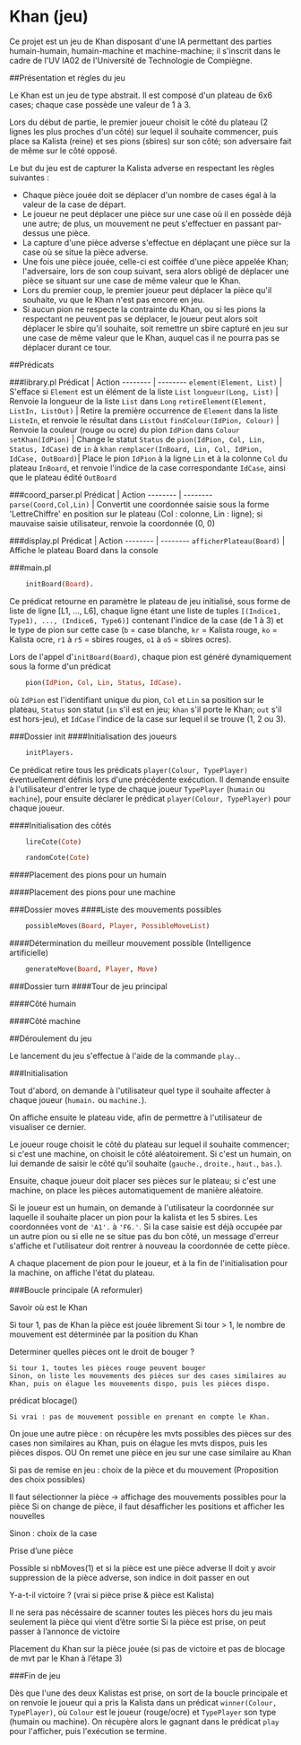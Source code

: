 # Khan (jeu)

Ce projet est un jeu de Khan disposant d'une IA permettant des parties humain-humain, humain-machine et machine-machine; il s'inscrit dans le cadre de l'UV IA02 de l'Université de Technologie de Compiègne.

##Présentation et règles du jeu

Le Khan est un jeu de type abstrait. Il est composé d'un plateau de 6x6 cases; chaque case possède une valeur de 1 à 3.

Lors du début de partie, le premier joueur choisit le côté du plateau (2 lignes les plus proches d'un côté) sur lequel il souhaite commencer, puis place sa Kalista (reine) et ses pions (sbires) sur son côté; son adversaire fait de même sur le côté opposé.

Le but du jeu est de capturer la Kalista adverse en respectant les règles suivantes :
* Chaque pièce jouée doit se déplacer d'un nombre de cases égal à la valeur de la case de départ.
*  Le joueur ne peut déplacer une pièce sur une case où il en possède déjà une autre; de plus, un mouvement ne peut s'effectuer en passant par-dessus une pièce.
*  La capture d'une pièce adverse s'effectue en déplaçant une  pièce sur la case où se situe la pièce adverse.
*  Une fois une pièce jouée, celle-ci est coiffée d'une pièce appelée Khan; l'adversaire, lors de son coup suivant, sera alors obligé de déplacer une pièce se situant sur une case de même valeur que le Khan.
*  Lors du premier coup, le premier joueur peut déplacer la pièce qu'il souhaite, vu que le Khan n'est pas encore en jeu.
*  Si aucun pion ne respecte la contrainte du Khan, ou si les pions la respectant ne peuvent pas se déplacer, le joueur peut alors soit déplacer le sbire qu'il souhaite, soit remettre un sbire capturé en jeu sur une case de même valeur que le Khan, auquel cas il ne pourra pas se déplacer durant ce tour.

##Prédicats

###library.pl
Prédicat | Action
-------- | --------
`element(Element, List)` | S'efface si `Element` est un élément de la liste `List`
`longueur(Long, List)` | Renvoie la longueur de la liste `List` dans `Long`
`retireElement(Element, ListIn, ListOut)` | Retire la première occurrence de `Element` dans la liste `ListeIn`, et renvoie le résultat dans `ListOut`
`findColour(IdPion, Colour)` | Renvoie la couleur (rouge ou ocre) du pion `IdPion` dans `Colour`
`setKhan(IdPion)` | Change le statut `Status` de `pion(IdPion, Col, Lin, Status, IdCase)` de `in` à `khan`
`remplacer(InBoard, Lin, Col, IdPion, IdCase, OutBoard)`| Place le pion `IdPion` à la ligne `Lin` et à la colonne `Col` du plateau `InBoard`, et renvoie l'indice de la case correspondante `IdCase`, ainsi que le plateau édité `OutBoard`

###coord_parser.pl
Prédicat | Action
-------- | --------
`parse(Coord,Col,Lin)` | Convertit une coordonnée saisie sous la forme 'LettreChiffre' en position sur le plateau (Col : colonne, Lin : ligne); si mauvaise saisie utilisateur, renvoie la coordonnée (0, 0)

###display.pl
Prédicat | Action
-------- | --------
`afficherPlateau(Board)` | Affiche le plateau Board dans la console

###main.pl
```prolog
	initBoard(Board).
```
Ce prédicat retourne en paramètre le plateau de jeu initialisé, sous forme de liste de ligne [L1, ..., L6], chaque ligne étant une liste de tuples `[(Indice1, Type1), ..., (Indice6, Type6)]` contenant l'indice de la case (de 1 à 3) et le type de pion sur cette case (`b` = case blanche, `kr` = Kalista rouge, `ko` = Kalista ocre, `r1` à `r5` = sbires rouges, `o1` à `o5` = sbires ocres).

Lors de l'appel d'`initBoard(Board)`, chaque pion est généré dynamiquement  sous la forme d'un prédicat  
```prolog
	pion(IdPion, Col, Lin, Status, IdCase).
```
où `IdPion` est l'identifiant unique du pion, `Col` et `Lin` sa position sur le plateau, `Status` son statut (`in` s'il est en jeu; `khan` s'il porte le Khan; `out` s'il est hors-jeu), et `IdCase` l'indice de la case sur lequel il se trouve (1, 2 ou 3).

###Dossier init
####Initialisation des joueurs
```prolog
	initPlayers.
```
Ce prédicat retire tous les prédicats `player(Colour, TypePlayer)` éventuellement définis lors d'une précédente exécution. Il demande ensuite à l'utilisateur d'entrer le type de chaque joueur `TypePlayer` (`humain` ou `machine`), pour ensuite déclarer le prédicat `player(Colour, TypePlayer)` pour chaque joueur.

####Initialisation des côtés
```prolog
	lireCote(Cote)
```

```prolog
	randomCote(Cote)
```

####Placement des pions pour un humain

####Placement des pions pour une machine

###Dossier moves
####Liste des mouvements possibles
```prolog
	possibleMoves(Board, Player, PossibleMoveList)
```

####Détermination du meilleur mouvement possible (Intelligence artificielle)
```prolog
	generateMove(Board, Player, Move)
```

###Dossier turn
####Tour de jeu principal

####Côté humain

####Côté machine

##Déroulement du jeu

Le lancement du jeu s'effectue à l'aide de la commande `play.`.

###Initialisation

Tout d'abord, on demande à l'utilisateur quel type il souhaite affecter à chaque joueur (`humain.` ou `machine.`).

On affiche ensuite le plateau vide, afin de permettre à l'utilisateur de visualiser ce dernier.

Le joueur rouge choisit le côté du plateau sur lequel il souhaite commencer; si c'est une machine, on choisit le côté aléatoirement. Si c'est un humain, on lui demande de saisir le côté qu'il souhaite (`gauche.`, `droite.`, `haut.`, `bas.`).

Ensuite, chaque joueur doit placer ses pièces sur le plateau; si c'est une machine, on place les pièces automatiquement de manière aléatoire.

Si le joueur est un humain, on demande à l'utilisateur la coordonnée sur laquelle il souhaite placer un pion pour la kalista et les 5 sbires. Les coordonnées vont de `'A1'.` à `'F6.'`. Si la case saisie est déjà occupée par un autre pion ou si elle ne se situe pas du bon côté, un message d'erreur s'affiche et l'utilisateur doit rentrer à nouveau la coordonnée de cette pièce.

A chaque placement de pion pour le joueur, et à la fin de l'initialisation pour la machine, on affiche l'état du plateau.

###Boucle principale (A reformuler)

Savoir où est le Khan

Si tour 1, pas de Khan la pièce est jouée librement
Si tour > 1, le nombre de mouvement est déterminée par la position du Khan

Determiner quelles pièces ont le droit de bouger ?

	Si tour 1, toutes les pièces rouge peuvent bouger
	Sinon, on liste les mouvements des pièces sur des cases similaires au Khan, puis on élague les mouvements dispo, puis les pièces dispo.

prédicat blocage()

	Si vrai : pas de mouvement possible en prenant en compte le Khan.
On joue une autre pièce : on récupère les mvts possibles des pièces sur des cases non similaires au Khan, puis on élague les mvts dispos, puis les pièces dispos.
OU
On remet une pièce en jeu sur une case similaire au Khan

Si pas de remise en jeu : choix de la pièce et du mouvement (Proposition des choix possibles)

Il faut sélectionner la pièce → affichage des mouvements possibles pour la pièce
Si on change de pièce, il faut désafficher les positions et afficher les nouvelles

Sinon : choix de la case

Prise d’une pièce

Possible si nbMoves(1) et si la pièce est une pièce adverse
Il doit y avoir suppression de la pièce adverse, son indice in doit passer en out

Y-a-t-il victoire ? (vrai si pièce prise & pièce est Kalista)

Il ne sera pas nécéssaire de scanner toutes les pièces hors du jeu mais seulement la pièce qui vient d’être sortie
Si la pièce est prise, on peut passer à l’annonce de victoire

Placement du Khan sur la pièce jouée (si pas de victoire et pas de blocage de mvt par le Khan à l’étape 3)

###Fin de jeu

Dès que l'une des deux Kalistas est prise, on sort de la boucle principale et on renvoie le joueur qui a pris la Kalista dans un prédicat `winner(Colour, TypePlayer)`, où `Colour` est le joueur (rouge/ocre) et `TypePlayer` son type (humain ou machine). On récupère alors le gagnant dans le prédicat `play` pour l'afficher, puis l'exécution se termine.
